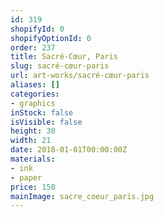 ```yaml
---
id: 319
shopifyId: 0
shopifyOptionId: 0
order: 237
title: Sacré-Cœur, Paris
slug: sacré-cœur-paris
url: art-works/sacré-cœur-paris
aliases: []
categories:
- graphics
inStock: false
isVisible: false
height: 30
width: 21
date: 2018-01-01T00:00:00Z
materials:
- ink
- paper
price: 150
mainImage: sacre_coeur_paris.jpg
---
```

